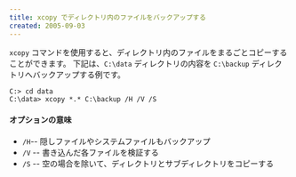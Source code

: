```yaml
---
title: xcopy でディレクトリ内のファイルをバックアップする
created: 2005-09-03
---
```


`xcopy` コマンドを使用すると、ディレクトリ内のファイルをまるごとコピーすることができます。
下記は、`C:\data` ディレクトリの内容を `C:\backup` ディレクトリへバックアップする例です。

```
C:> cd data
C:\data> xcopy *.* C:\backup /H /V /S
```

#### オプションの意味

* `/H`-- 隠しファイルやシステムファイルもバックアップ
* `/V` -- 書き込んだ各ファイルを検証する
* `/S` -- 空の場合を除いて、ディレクトリとサブディレクトリをコピーする

